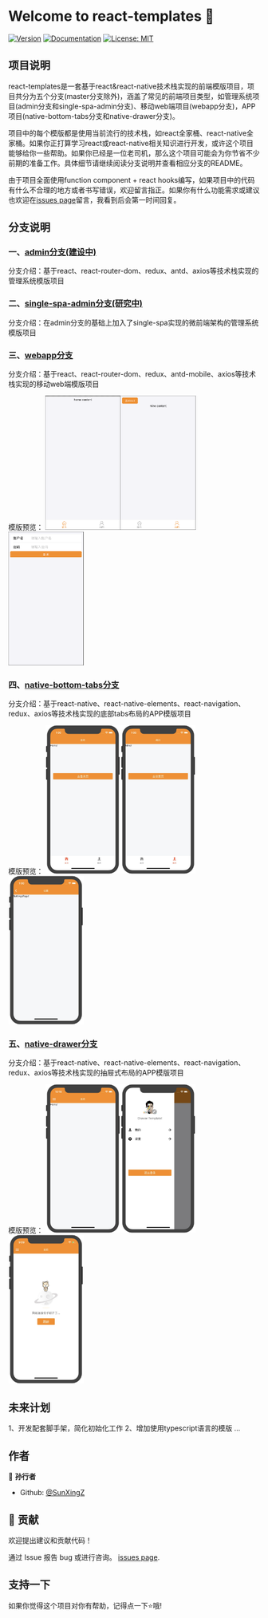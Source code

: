 # Welcome to react-templates 👋
[![Version](https://img.shields.io/npm/v/react-starter.svg)](https://www.npmjs.com/package/react-templates)
[![Documentation](https://img.shields.io/badge/documentation-yes-brightgreen.svg)](https://github.com/SunXingZ/react-templates/blob/master/README.md)
[![License: MIT](https://img.shields.io/badge/License-MIT-yellow.svg)](#)

## 项目说明

react-templates是一套基于react&react-native技术栈实现的前端模版项目，项目共分为五个分支(master分支除外)，涵盖了常见的前端项目类型，如管理系统项目(admin分支和single-spa-admin分支)、移动web端项目(webapp分支)，APP项目(native-bottom-tabs分支和native-drawer分支)。

项目中的每个模版都是使用当前流行的技术栈，如react全家桶、react-native全家桶。如果你正打算学习react或react-native相关知识进行开发，或许这个项目能够给你一些帮助。如果你已经是一位老司机，那么这个项目可能会为你节省不少前期的准备工作。具体细节请继续阅读分支说明并查看相应分支的README。

由于项目全面使用function component + react hooks编写，如果项目中的代码有什么不合理的地方或者书写错误，欢迎留言指正。如果你有什么功能需求或建议也欢迎在[issues page](https://github.com/SunXingZ/react-templates/issues)留言，我看到后会第一时间回复。

## 分支说明

### 一、[admin分支(建设中)](https://github.com/SunXingZ/react-templates/tree/admin)

分支介绍：基于react、react-router-dom、redux、antd、axios等技术栈实现的管理系统模版项目


### 二、[single-spa-admin分支(研究中)](https://github.com/SunXingZ/react-templates/tree/single-spa-admin)

分支介绍：在admin分支的基础上加入了single-spa实现的微前端架构的管理系统模版项目

### 三、[webapp分支](https://github.com/SunXingZ/react-templates/tree/webapp)

分支介绍：基于react、react-router-dom、redux、antd-mobile、axios等技术栈实现的移动web端模版项目

模版预览：
<img src="https://github.com/SunXingZ/react-templates/blob/master/webapp_preview/home.png" width="30%"><img src="https://github.com/SunXingZ/react-templates/blob/master/webapp_preview/mine.png" width="30%"><img src="https://github.com/SunXingZ/react-templates/blob/master/webapp_preview/login.png" width="30%">

### 四、[native-bottom-tabs分支](https://github.com/SunXingZ/react-templates/tree/native-bottom-tabs)

分支介绍：基于react-native、react-native-elements、react-navigation、redux、axios等技术栈实现的底部tabs布局的APP模版项目

模版预览：
<img src="https://github.com/SunXingZ/react-templates/blob/master/bottom_tabs_preview/31585803617_.pic.jpg" width="30%"><img src="https://github.com/SunXingZ/react-templates/blob/master/bottom_tabs_preview/41585803618_.pic.jpg" width="30%"><img src="https://github.com/SunXingZ/react-templates/blob/master/bottom_tabs_preview/51585803618_.pic.jpg" width="30%">

### 五、[native-drawer分支](https://github.com/SunXingZ/react-templates/tree/native-drawer)

分支介绍：基于react-native、react-native-elements、react-navigation、redux、axios等技术栈实现的抽屉式布局的APP模版项目

模版预览：
<img src="https://github.com/SunXingZ/react-templates/blob/master/drawer_preview/31585750245_.pic.jpg" width="30%"><img src="https://github.com/SunXingZ/react-templates/blob/master/drawer_preview/41585750245_.pic.jpg" width="30%"><img src="https://github.com/SunXingZ/react-templates/blob/master/drawer_preview/51585789781_.pic.jpg" width="30%">

## 未来计划
1、开发配套脚手架，简化初始化工作
2、增加使用typescript语言的模版
...

## 作者

👤 **孙行者**

* Github: [@SunXingZ](https://github.com/SunXingZ)

## 🤝 贡献

欢迎提出建议和贡献代码！

通过 Issue 报告 bug 或进行咨询。 [issues page](https://github.com/SunXingZ/react-templates/issues). 

## 支持一下

如果你觉得这个项目对你有帮助，记得点一下⭐️哦!
